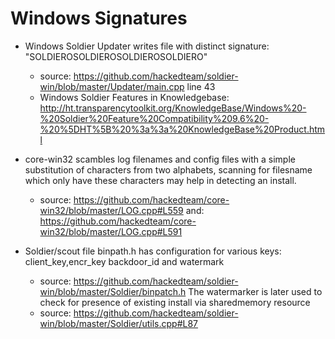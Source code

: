 Windows Signatures
=================

* Windows Soldier Updater writes file with distinct signature: "SOLDIEROSOLDIEROSOLDIEROSOLDIERO" 

  * source: https://github.com/hackedteam/soldier-win/blob/master/Updater/main.cpp line 43
  * Windows Soldier Features in Knowledgebase: http://ht.transparencytoolkit.org/KnowledgeBase/Windows%20-%20Soldier%20Feature%20Compatibility%209.6%20-%20%5DHT%5B%20%3a%3a%20KnowledgeBase%20Product.html


* core-win32 scambles log filenames and config files with a simple substitution of characters from two alphabets, scanning for filesname which only have these characters may help in detecting an install.
  * source: https://github.com/hackedteam/core-win32/blob/master/LOG.cpp#L559 
    and: https://github.com/hackedteam/core-win32/blob/master/LOG.cpp#L591 

* Soldier/scout file binpath.h has configuration for various keys: client_key,encr_key backdoor_id and watermark
    * source: https://github.com/hackedteam/soldier-win/blob/master/Soldier/binpatch.h
  The watermarker is later used to check for presence of existing install via sharedmemory resource
    * source: https://github.com/hackedteam/soldier-win/blob/master/Soldier/utils.cpp#L87
    
